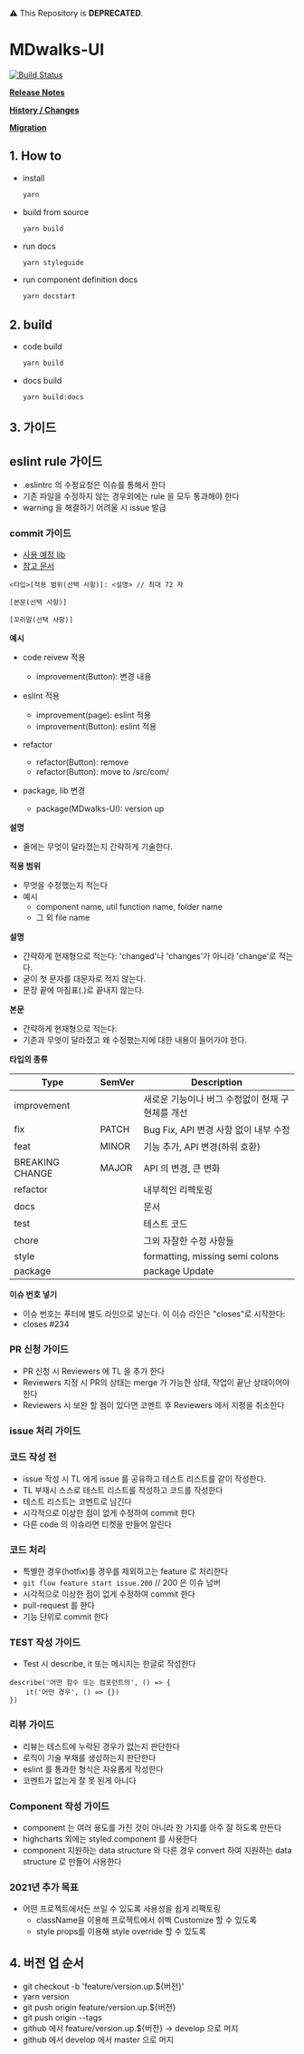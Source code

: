 :warning: This Repository is **DEPRECATED**. 

# MDwalks-UI

[![Build Status](https://travis-ci.com/linewalks/MDwalks-UI.svg?branch=develop)](https://travis-ci.com/linewalks/MDwalks-UI)

**[Release Notes](https://github.com/linewalks/MDwalks-UI/releases)**

**[History / Changes](CHANGELOG.md)**

**[Migration](migration.md)**

## 1. How to
* install
  ```bash
  yarn
  ```

* build from source
  ```bash
  yarn build
  ```

* run docs
  ```bash
  yarn styleguide
  ```

* run component definition docs
  ```bash
  yarn docstart
  ```

## 2. build
* code build
  ```bash
  yarn build
  ```

* docs build
  ```bash
  yarn build:docs
  ```

## 3. 가이드

## eslint rule 가이드
- .eslintrc 의 수정요청은 이슈를 통해서 한다
- 기존 파일을 수정하지 않는 경우외에는 rule 을 모두 통과해야 한다
- warning 을 해결하기 어려울 시 issue 발급

### commit 가이드
- [사용 예정 lib](https://github.com/conventional-changelog/commitlint)
- [참고 문서](https://www.conventionalcommits.org/ko/v1.0.0-beta.4/)
```
<타입>[적용 범위(선택 사항)]: <설명> // 최대 72 자

[본문(선택 사항)]

[꼬리말(선택 사항)]
```

**예시**
- code reivew 적용
  - improvement(Button): 변경 내용

- eslint 적용
  - improvement(page): eslint 적용
  - improvement(Button): eslint 적용

- refactor
  - refactor(Button): remove
  - refactor(Button): move to /src/com/

- package, lib 변경
  - package(MDwalks-UI): version up

**설명**
- 줄에는 무엇이 달라졌는지 간략하게 기술한다.

**적용 범위**
- 무엇을 수정했는지 적는다
- 예시
  - component name, util function name, folder name
  - 그 외 file name

**설명**
- 간략하게 현재형으로 적는다: 'changed'나 'changes'가 아니라 'change'로 적는다.
- 굳이 첫 문자를 대문자로 적지 않는다.
- 문장 끝에 마침표(.)로 끝내지 않는다.

**본문**
- 간략하게 현재형으로 적는다:
- 기존과 무엇이 달라졌고 왜 수정했는지에 대한 내용이 들어가야 한다.

**타입의 종류**

|Type            |SemVer| Description |
|---|---|---|
|improvement     |     |새로운 기능이나 버그 수정없이 현재 구현체를 개선|
|fix             |PATCH|Bug Fix, API 변경 사항 없이 내부 수정|
|feat            |MINOR|기능 추가, API 변경(하위 호환)|
|BREAKING CHANGE |MAJOR|API 의 변경, 큰 변화|
|refactor        |     |내부적인 리펙토링|
|docs            |     |문서|
|test            |     |테스트 코드|
|chore           |     |그외 자잘한 수정 사항들|
|style           |     |formatting, missing semi colons|
|package         |     |package Update|

**이슈 번호 넣기**
- 이슈 번호는 푸터에 별도 라인으로 넣는다. 이 이슈 라인은 "closes"로 시작한다:
- closes #234

### PR 신청 가이드
  - PR 신청 시  Reviewers 에 TL 을 추가 한다
  - Reviewers 지정 시 PR의 상태는 merge 가 가능한 상태, 작업이 끝난 상태이어야 한다
  - Reviewers 시 보완 할 점이 있다면 코멘트 후 Reviewers 에서 지정을 취소한다

### issue 처리 가이드
### 코드 작성 전
  - issue 작성 시 TL 에게 issue 를 공유하고 테스트 리스트를 같이 작성한다.
  - TL 부재시 스스로 테스트 리스트를 작성하고 코드를 작성한다
  - 테스트 리스트는 코멘트로 남긴다
  - 시각적으로 이상한 점이 없게 수정하여 commit 한다
  - 다른 code 의 이슈라면 티켓을 만들어 알린다

### 코드 처리
  - 특별한 경우(hotfix)를 경우를 제외하고는 feature 로 처리한다
  - `git flow feature start issue.200` // 200 은 이슈 넘버
  - 시각적으로 이상한 점이 없게 수정하여 commit 한다
  - pull-request 를 한다
  - 기능 단위로 commit 한다

### TEST 작성 가이드
  - Test 시 describe, it 또는 메시지는 한글로 작성한다
```
describe('어떤 함수 또는 컴포런트의', () => {
	it('어떤 경우', () => {})
})
```

### 리뷰 가이드
- 리뷰는 테스트에 누락된 경우가 없는지 판단한다
- 로직이 기술 부채를 생성하는지 판단한다
- eslint 를 통과한 형식은 자유롭게 작성한다
- 코멘트가 없는게 잘 못 된게 아니다

### Component 작성 가이드
- component 는 여러 용도를 가진 것이 아니라 한 가지를 아주 잘 하도록 만든다
- highcharts 외에는 styled.component 를 사용한다
- component 지원하는 data structure 와 다른 경우 convert 하여 지원하는 data structure 로 만들어 사용한다

### 2021년 추가 목표
- 어떤 프로젝트에서든 쓰일 수 있도록 사용성을 쉽게 리팩토링
  - className을 이용해 프로젝트에서 쉬벡 Customize 할 수 있도록
  - style props를 이용해 style override 할 수 있도록


## 4. 버전 업 순서
- git checkout -b 'feature/version.up.${버전}'
- yarn version
- git push origin feature/version.up.${버전}
- git push origin --tags
- github 에서 feature/version.up.${버전} -> develop 으로 머지
- github 에서 develop 에서 master 으로 머지
